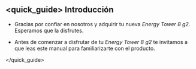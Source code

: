 ## <quick_guide> Introducción

* Gracias por confiar en nosotros y adquirir tu nueva *Energy Tower 8 g2*. Esperamos que la disfrutes.

* Antes de comenzar a disfrutar de tu *Energy Tower 8 g2* te invitamos a que leas este manual para familiarizarte con el producto. 

</unique> </quick_guide>

